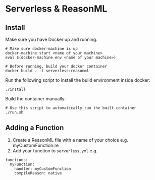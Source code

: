 # Serverless & ReasonML

## Install

Make sure you have Docker up and running.

```
# Make sure docker-machine is up
docker-machine start <name of your machine>
eval $(docker-machine env <name of your machine>)

# Before running, build your docker container
docker build . -t serverless:reasonml
```

Run the following script to install the build environment inside docker:

```
./install
```

Build the container manually:

```
# Use this script to automatically run the built container
./run.sh
```

## Adding a Function

1. Create a ReasonML file with a name of your choice e.g. myCustomFunction.re
2. Add your function to `serverless.yml` e.g.

```
functions:
  myFunction:
    handler: myCustomFunction
    compileReason: native
```
